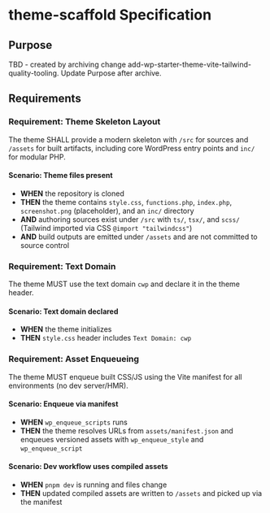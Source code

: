 # theme-scaffold Specification

## Purpose
TBD - created by archiving change add-wp-starter-theme-vite-tailwind-quality-tooling. Update Purpose after archive.
## Requirements
### Requirement: Theme Skeleton Layout
The theme SHALL provide a modern skeleton with `/src` for sources and `/assets` for built artifacts, including core WordPress entry points and `inc/` for modular PHP.

#### Scenario: Theme files present
- **WHEN** the repository is cloned
- **THEN** the theme contains `style.css`, `functions.php`, `index.php`, `screenshot.png` (placeholder), and an `inc/` directory
- **AND** authoring sources exist under `/src` with `ts/`, `tsx/`, and `scss/` (Tailwind imported via CSS `@import "tailwindcss"`)
- **AND** build outputs are emitted under `/assets` and are not committed to source control

### Requirement: Text Domain
The theme MUST use the text domain `cwp` and declare it in the theme header.

#### Scenario: Text domain declared
- **WHEN** the theme initializes
- **THEN** `style.css` header includes `Text Domain: cwp`

### Requirement: Asset Enqueueing
The theme MUST enqueue built CSS/JS using the Vite manifest for all environments (no dev server/HMR).

#### Scenario: Enqueue via manifest
- **WHEN** `wp_enqueue_scripts` runs
- **THEN** the theme resolves URLs from `assets/manifest.json` and enqueues versioned assets with `wp_enqueue_style` and `wp_enqueue_script`

#### Scenario: Dev workflow uses compiled assets
- **WHEN** `pnpm dev` is running and files change
- **THEN** updated compiled assets are written to `/assets` and picked up via the manifest

